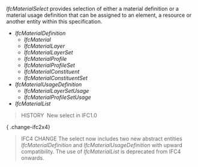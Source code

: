 ﻿_IfcMaterialSelect_ provides selection of either a material definition or a material usage definition that can be assigned to an element, a resource or another entity within this specification.

* _IfcMaterialDefinition_ 
    * _IfcMaterial_
    * _IfcMaterialLayer_
    * _IfcMaterialLayerSet_
    * _IfcMaterialProfile_
    * _IfcMaterialProfileSet_
    * _IfcMaterialConstituent_
    * _IfcMaterialConstituentSet_ 
* _IfcMaterialUsageDefinition_ 
    * _IfcMaterialLayerSetUsage_
    * _IfcMaterialProfileSetUsage_ 
* _IfcMaterialList_ 

> HISTORY&nbsp; New select in IFC1.0

{ .change-ifc2x4}
> IFC4 CHANGE The select now includes two new abstract entities _IfcMaterialDefinition_ and _IfcMaterialUsageDefinition_ with upward compatibility. The use of _IfcMaterialList_ is deprecated from IFC4 onwards.
